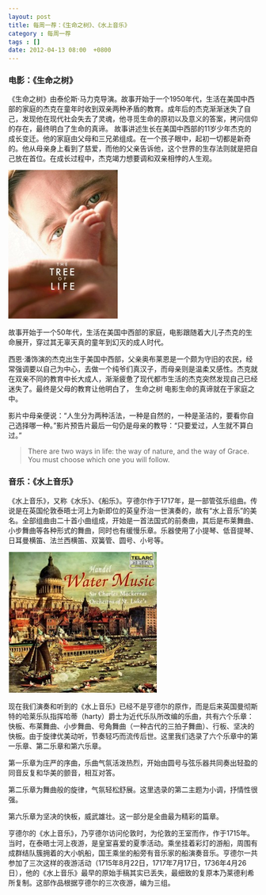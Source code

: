 ```yaml
---
layout: post
title: 每周一荐：《生命之树》、《水上音乐》
category : 每周一荐
tags : []
date: 2012-04-13 08:00  +0800
---
```


### 电影：《生命之树》


《生命之树》由泰伦斯·马力克导演。故事开始于一个1950年代，生活在美国中西部的家庭的杰克在童年时收到双亲两种矛盾的教育。成年后的杰克渐渐迷失了自己，发现他在现代社会失去了灵魂，他寻觅生命的原初以及意义的答案，拷问信仰的存在，最终明白了生命的真谛。
故事讲述生长在美国中西部的11岁少年杰克的成长变迁。他的家庭由父母和三兄弟组成。在一个孩子眼中，起初一切都是新奇的。他从母亲身上看到了慈爱，而他的父亲告诉他，这个世界的生存法则就是把自己放在首位。在成长过程中，杰克竭力想要调和双亲相悖的人生观。

![生命之树](/assets/img/2012-04-13-1.jpg)

故事开始于一个50年代，生活在美国中西部的家庭，电影跟随着大儿子杰克的生命展开，穿过其无辜天真的童年到幻灭的成人时代。

西恩·潘饰演的杰克出生于美国中西部，父亲奥布莱恩是一个颇为守旧的农民，经常强调要以自己为中心，去做一个纯爷们真汉子，而母亲则是温柔又感性。杰克就在双亲不同的教育中长大成人，渐渐疲惫了现代都市生活的杰克突然发现自己已经迷失了。最终是父母的教育让他明白了，  生命之树 电影生命的真谛就在于家庭之中。

影片中母亲便说：“人生分为两种活法，一种是自然的，一种是圣洁的，要看你自己选择哪一种。”影片预告片最后一句仍是母亲的教导：“只要爱过，人生就不算白过。”

> There are two ways in life: the way of nature, and the way of Grace. You must choose which one you will follow.

### 音乐：《水上音乐》

《水上音乐》，又称《水乐》、《船乐》。亨德尔作于1717年，是一部管弦乐组曲。传说是在英国伦敦泰晤士河上为新即位的英皇乔治一世演奏的，故有“水上音乐”的美名。全部组曲由二十首小曲组成，开始是一首法国式的前奏曲，其后是布莱舞曲、小步舞曲等各种形式的舞曲，同时也有缓慢乐章。乐器使用了小提琴、低音提琴、日耳曼横笛、法兰西横笛、双簧管、圆号、小号等。

![水上音乐](/assets/img/2012-04-13-2.jpg)

现在我们演奏和听到的《水上音乐》已经不是亨德尔的原作，而是后来英国曼彻斯特的哈莱乐队指挥哈蒂（harty）爵士为近代乐队所改编的乐曲，共有六个乐章： 快板、布莱舞曲、小步舞曲、号角舞曲（一种古代的三拍子舞曲）、行板、坚决的快板。由于旋律优美动听，节奏轻巧而流传后世。这里我们选录了六个乐章中的第一乐章、第二乐章和第六乐章。

第一乐章为庄严的序曲，乐曲气氛活泼热烈，开始由圆号与弦乐器共同奏出轻盈的同音反复和华美的颤音，相互对答。

第二乐章为舞曲般的旋律，气氛轻松舒展。这里选录的第二主题为小调，抒情性很强。

第六乐章为坚决的快板，威武雄壮。这一部分是全曲最为精彩的篇章。

亨德尔的《水上音乐》，乃亨德尔访问伦敦时，为伦敦的王室而作，作于1715年。当时，在泰晤士河上夜游，是皇室喜爱的夏季活动。乘坐挂着彩灯的游船，周围有成群结队簇拥着的大小帆船，国王乘坐的船旁有音乐家的船演奏音乐。亨德尔一共参加了三次这样的夜游活动（1715年8月22日，1717年7月17日，1736年4月26日），他的《水上音乐》最早的原始手稿其实已丢失，最细致的复原本乃莱德利希所复制。这部作品根据亨德尔的三次夜游，编为三组。

